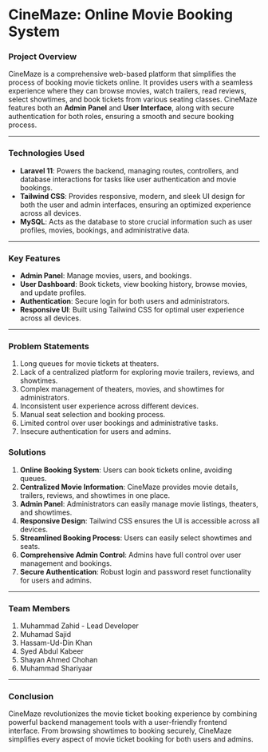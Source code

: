 # **CineMaze: Online Movie Booking System**

### **Project Overview**
CineMaze is a comprehensive web-based platform that simplifies the process of booking movie tickets online. It provides users with a seamless experience where they can browse movies, watch trailers, read reviews, select showtimes, and book tickets from various seating classes. CineMaze features both an **Admin Panel** and **User Interface**, along with secure authentication for both roles, ensuring a smooth and secure booking process.

---

### **Technologies Used**
- **Laravel 11**: Powers the backend, managing routes, controllers, and database interactions for tasks like user authentication and movie bookings.
- **Tailwind CSS**: Provides responsive, modern, and sleek UI design for both the user and admin interfaces, ensuring an optimized experience across all devices.
- **MySQL**: Acts as the database to store crucial information such as user profiles, movies, bookings, and administrative data.

---

### **Key Features**
- **Admin Panel**: Manage movies, users, and bookings.
- **User Dashboard**: Book tickets, view booking history, browse movies, and update profiles.
- **Authentication**: Secure login for both users and administrators.
- **Responsive UI**: Built using Tailwind CSS for optimal user experience across all devices.

---

### **Problem Statements**
1. Long queues for movie tickets at theaters.
2. Lack of a centralized platform for exploring movie trailers, reviews, and showtimes.
3. Complex management of theaters, movies, and showtimes for administrators.
4. Inconsistent user experience across different devices.
5. Manual seat selection and booking process.
6. Limited control over user bookings and administrative tasks.
7. Insecure authentication for users and admins.

### **Solutions**
1. **Online Booking System**: Users can book tickets online, avoiding queues.
2. **Centralized Movie Information**: CineMaze provides movie details, trailers, reviews, and showtimes in one place.
3. **Admin Panel**: Administrators can easily manage movie listings, theaters, and showtimes.
4. **Responsive Design**: Tailwind CSS ensures the UI is accessible across all devices.
5. **Streamlined Booking Process**: Users can easily select showtimes and seats.
6. **Comprehensive Admin Control**: Admins have full control over user management and bookings.
7. **Secure Authentication**: Robust login and password reset functionality for users and admins.

---

### **Team Members**
1. Muhammad Zahid - Lead Developer
2. Muhamad Sajid
3. Hassam-Ud-Din Khan
4. Syed Abdul Kabeer
5. Shayan Ahmed Chohan
6. Muhammad Shariyaar

---

### **Conclusion**
CineMaze revolutionizes the movie ticket booking experience by combining powerful backend management tools with a user-friendly frontend interface. From browsing showtimes to booking securely, CineMaze simplifies every aspect of movie ticket booking for both users and admins.
